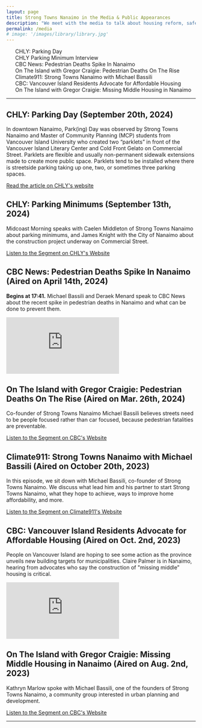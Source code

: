 ```yaml
---
layout: page
title: Strong Towns Nanaimo in the Media & Public Appearances
description: "We meet with the media to talk about housing reform, safe streets, and financial resiliency. If you want to inquire about a media appearance, email press@beautifulnanaimo.ca to get started."
permalink: /media
# image: '/images/library/library.jpg'
---
```


<ul id="toc" class="section-nav">
  <li class="toc-entry toc-h2"><a href="#chly-parking-day-september-20th-2024">CHLY: Parking Day</a></li>
  <li class="toc-entry toc-h2"><a href="#chly-parking-minimums-september-13th-2024">CHLY Parking Minimum Interview</a></li>
  <li class="toc-entry toc-h2"><a href="#cbc-news-pedestrian-deaths-spike-in-nanaimo-aired-on-april-14th-2024">CBC News: Pedestrian Deaths Spike In Nanaimo</a></li>
  <li class="toc-entry toc-h2"><a href="#on-the-island-with-gregor-craigie-pedestrian-deaths-on-the-rise-aired-on-mar-26th-2024">On The Island with Gregor Craigie: Pedestrian Deaths On The Rise</a></li>
  <li class="toc-entry toc-h2"><a href="#climate911-strong-towns-nanaimo-with-michael-bassili-aired-on-october-20th-2023">Climate911: Strong Towns Nanaimo with Michael Bassili</a></li>
  <li class="toc-entry toc-h2"><a href="#cbc-vancouver-island-residents-advocate-for-affordable-housing-aired-on-oct-2nd-2023">CBC: Vancouver Island Residents Advocate for Affordable Housing</a></li>
  <li class="toc-entry toc-h2"><a href="#on-the-island-with-gregor-craigie-missing-middle-housing-in-nanaimo-aired-on-aug-2nd-2023">On The Island with Gregor Craigie: Missing Middle Housing in Nanaimo</a></li>
</ul>

***

## CHLY: Parking Day (September 20th, 2024)

In downtown Nanaimo, Park(ing) Day was observed by Strong Towns Nanaimo and Master of Community Planning (MCP) students from Vancouver Island University who created two “parklets” in front of the Vancouver Island Literary Center and Cold Front Gelato on Commercial Street. Parklets are flexible and usually non-permanent sidewalk extensions made to create more public space. Parklets tend to be installed where there is streetside parking taking up one, two, or sometimes three parking spaces.

<div id="sidewalking-victoria-button">
  <a href="https://www.chly.ca/local-news/2024/09/20/groups-take-over-parking-spaces-in-downtown-nanaimo-to-showcase-a-vehicle-future">Read the article on CHLY's website</a>
  <div class="banner_bg lazy loaded" data-bg="" data-ll-status="entered"></div>
</div>

## CHLY: Parking Minimums (September 13th, 2024)

Midcoast Morning speaks with Caelen Middleton of Strong Towns Nanaimo about parking minimums, and James Knight with the  City of Nanaimo about the construction project underway on Commercial Street.

<div id="sidewalking-victoria-button">
  <a href="https://www.chly.ca/midcoastmorning/parking">Listen to the Segment on CHLY's Website</a>
  <div class="banner_bg lazy loaded" data-bg="" data-ll-status="entered"></div>
</div>

## CBC News: Pedestrian Deaths Spike In Nanaimo (Aired on April 14th, 2024)

**Begins at 17:41.** Michael Bassili and Deraek Menard speak to CBC News about the recent spike in pedestrian deaths in Nanaimo and what can be done to prevent them.

<p><iframe src="https://www.youtube.com/embed/f-itjbZur5o?si=653b3xhGiWMqrz_S" loading="lazy" frameborder="0" allowfullscreen></iframe></p>

## On The Island with Gregor Craigie: Pedestrian Deaths On The Rise (Aired on Mar. 26th, 2024)

Co-founder of Strong Towns Nanaimo Michael Bassili believes streets need to be people focused rather than car focused, because pedestrian fatalities are preventable.

<div id="sidewalking-victoria-button">
  <a href="https://www.cbc.ca/listen/live-radio/1-48-on-the-island/clip/16052038-another-pedestrian-death-raises-calls-safer-streets-nanaimo">Listen to the Segment on CBC's Website</a>
  <div class="banner_bg lazy loaded" data-bg="" data-ll-status="entered"></div>
</div>

## Climate911: Strong Towns Nanaimo with Michael Bassili (Aired on October 20th, 2023)

In this episode, we sit down with Michael Bassili, co-founder of Strong Towns Nanaimo. We discuss what lead him and his partner to start Strong Towns Nanaimo, what they hope to achieve, ways to improve home affordability, and more. 

<div id="sidewalking-victoria-button">
  <a href="https://instantteleseminar.com/Events/133019553">Listen to the Segment on Climate911's Website</a>
  <div class="banner_bg lazy loaded" data-bg="" data-ll-status="entered"></div>
</div>

## CBC: Vancouver Island Residents Advocate for Affordable Housing (Aired on Oct. 2nd, 2023)

People on Vancouver Island are hoping to see some action as the province unveils new building targets for municipalities.  Claire Palmer is in Nanaimo, hearing from advocates who say the construction of "missing middle” housing is critical.

<p><iframe src="https://www.youtube.com/embed/WfBklBrYS_c?si=1KF25b8vTy613YGD" loading="lazy" frameborder="0" allowfullscreen></iframe></p>

## On The Island with Gregor Craigie: Missing Middle Housing in Nanaimo (Aired on Aug. 2nd, 2023)

Kathryn Marlow spoke with Michael Bassili, one of the founders of Strong Towns Nanaimo, a community group interested in urban planning and development.

<div id="sidewalking-victoria-button">
  <a href="https://www.cbc.ca/listen/live-radio/1-48-on-the-island/clip/16001148-missing-middle-housing-nanaimo.">Listen to the Segment on CBC's Website</a>
  <div class="banner_bg lazy loaded" data-bg="" data-ll-status="entered"></div>
</div>

***
